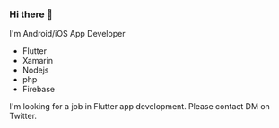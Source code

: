 ### Hi there 👋
I'm Android/iOS App Developer 
 - Flutter
 - Xamarin
 - Nodejs
 - php
 - Firebase

I'm looking for a job in Flutter app development. 
Please contact DM on Twitter.

<!--
**unbam/unbam** is a ✨ _special_ ✨ repository because its `README.md` (this file) appears on your GitHub profile.

Here are some ideas to get you started:

- 🔭 I’m currently working on ...
- 🌱 I’m currently learning ...
- 👯 I’m looking to collaborate on ...
- 🤔 I’m looking for help with ...
- 💬 Ask me about ...
- 📫 How to reach me: ...
- 😄 Pronouns: ...
- ⚡ Fun fact: ...
-->

